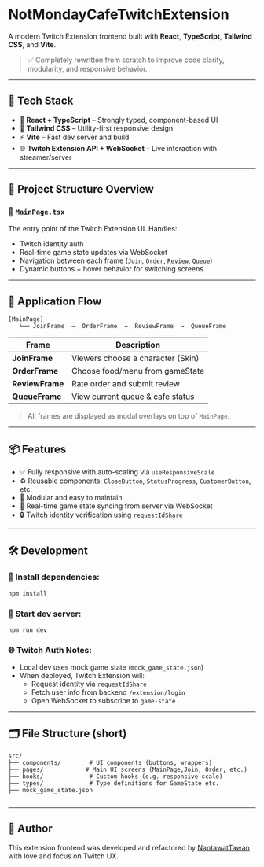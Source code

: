 # NotMondayCafeTwitchExtension

A modern Twitch Extension frontend built with **React**, **TypeScript**, **Tailwind CSS**, and **Vite**.

> ✅ Completely rewritten from scratch to improve code clarity, modularity, and responsive behavior.

---

## 🚀 Tech Stack

- 🧠 **React + TypeScript** – Strongly typed, component-based UI
- 🎨 **Tailwind CSS** – Utility-first responsive design
- ⚡ **Vite** – Fast dev server and build
- 🌐 **Twitch Extension API + WebSocket** – Live interaction with streamer/server

---

## 🧩 Project Structure Overview

### 🔷 `MainPage.tsx`
The entry point of the Twitch Extension UI. Handles:
- Twitch identity auth
- Real-time game state updates via WebSocket
- Navigation between each frame (`Join`, `Order`, `Review`, `Queue`)
- Dynamic buttons + hover behavior for switching screens

---

## 📖 Application Flow

```
[MainPage] 
   └── JoinFrame  →  OrderFrame  →  ReviewFrame  →  QueueFrame
```

| Frame | Description |
|-------|-------------|
| **JoinFrame** | Viewers choose a character (Skin) |
| **OrderFrame** | Choose food/menu from gameState |
| **ReviewFrame** | Rate order and submit review |
| **QueueFrame** | View current queue & cafe status |

> All frames are displayed as modal overlays on top of `MainPage`.

---

## 📦 Features

- ✅ Fully responsive with auto-scaling via `useResponsiveScale`
- ♻️ Reusable components: `CloseButton`, `StatusProgress`, `CustomerButton`, etc.
- 🧩 Modular and easy to maintain
- 💬 Real-time game state syncing from server via WebSocket
- 🔒 Twitch identity verification using `requestIdShare`

---

## 🛠 Development

### 🔧 Install dependencies:
```bash
npm install
```

### 🚀 Start dev server:
```bash
npm run dev
```

### 🌐 Twitch Auth Notes:
- Local dev uses mock game state (`mock_game_state.json`)
- When deployed, Twitch Extension will:
  - Request identity via `requestIdShare`
  - Fetch user info from backend `/extension/login`
  - Open WebSocket to subscribe to `game-state`

---

## 🗂 File Structure (short)

```
src/
├── components/        # UI components (buttons, wrappers)
├── pages/            # Main UI screens (MainPage,Join, Order, etc.)
├── hooks/             # Custom hooks (e.g. responsive scale)
├── types/             # Type definitions for GameState etc.
├── mock_game_state.json
     
```

---

## 👤 Author

This extension frontend was developed and refactored by [NantawatTawan](https://github.com/NantawatTawan) with love and focus on Twitch UX.
